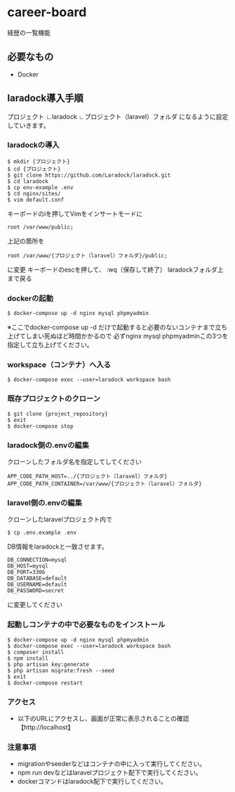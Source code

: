 # career-board
経歴の一覧機能

## 必要なもの

* Docker

## laradock導入手順

プロジェクト
∟laradock
∟プロジェクト（laravel）フォルダ
になるように設定していきます。

### laradockの導入
```
$ mkdir {プロジェクト}
$ cd {プロジェクト}
$ git clone https://github.com/Laradock/laradock.git
$ cd laradock
$ cp env-example .env
$ cd nginx/sites/
$ vim default.conf
```
キーボードのiを押してVimをインサートモードに
```
root /var/www/public;
```
上記の箇所を
```
root /var/www/{プロジェクト（laravel）フォルダ}/public;
```
に変更
キーボードのescを押して、
:wq（保存して終了）
laradockフォルダ上まで戻る

### dockerの起動
```
$ docker-compose up -d nginx mysql phpmyadmin
```
※ここでdocker-compose up -d だけで起動すると必要のないコンテナまで立ち上げてしまい死ぬほど時間かかるので
必ずnginx mysql phpmyadminこの3つを指定して立ち上げてください。

### workspace（コンテナ）へ入る
```
$ docker-compose exec --user=laradock workspace bash
```

### 既存プロジェクトのクローン
```
$ git clone {project_repository}
$ exit
$ docker-compose stop
```

### laradock側の.envの編集
クローンしたフォルダ名を指定してしてください
```
APP_CODE_PATH_HOST=../{プロジェクト（laravel）フォルダ}
APP_CODE_PATH_CONTAINER=/var/www/{プロジェクト（laravel）フォルダ}
```

### laravel側の.envの編集
クローンしたlaravelプロジェクト内で
```
$ cp .env.example .env
```
DB情報をlaradockと一致させます。
```
DB_CONNECTION=mysql
DB_HOST=mysql
DB_PORT=3306
DB_DATABASE=default
DB_USERNAME=default
DB_PASSWORD=secret
```
に変更してください

### 起動しコンテナの中で必要なものをインストール
```
$ docker-compose up -d nginx mysql phpmyadmin
$ docker-compose exec --user=laradock workspace bash
$ composer install
$ npm install
$ php artisan key:generate
$ php artisan migrate:fresh --seed
$ exit
$ docker-compose restart
```

### アクセス
- 以下のURLにアクセスし、画面が正常に表示されることの確認
【http://localhost】

### 注意事項
- migrationやseederなどはコンテナの中に入って実行してください。
- npm run devなどはlaravelプロジェクト配下で実行してください。
- dockerコマンドはlaradock配下で実行してください。